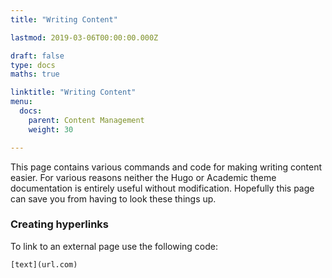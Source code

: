 ```yaml
---
title: "Writing Content"

lastmod: 2019-03-06T00:00:00.000Z

draft: false
type: docs
maths: true	

linktitle: "Writing Content"
menu:
  docs:
    parent: Content Management
    weight: 30

---
```


This page contains various commands and code for making writing content easier. For various reasons neither the Hugo or Academic theme documentation is entirely useful without modification. Hopefully this page can save you from having to look these things up. 

### Creating hyperlinks

To link to an external page use the following code:

``` [text](url.com) ```